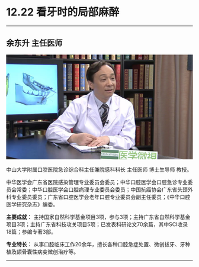 # 12.22 看牙时的局部麻醉

---

## 余东升 主任医师

![1683115511946](image/c12_022/1683115511946.png)

中山大学附属口腔医院急诊综合科主任兼院感科科长 主任医师 博士生导师 教授。

中华医学会广东省医院感染管理专业委员会委员；中华口腔医学会口腔急诊专业委员会常委；中华口腔医学会口腔病理专业委员会委员；中国抗癌协会广东省头颈外科专业委员委员；广东省口腔医学会老年口腔专业委员会副主任委员；《中华口腔医学研究杂志》编委。

**主要成就：** 主持国家自然科学基金项目3项，参与3项；主持广东省自然科学基金项目3项；主持广东省科技攻关项目5项；已发表科研论文70余篇，其中SCI收录18篇；参编专著3部。

**专业特长：** 从事口腔临床工作20余年，擅长各种口腔急症处置、微创拔牙、牙种植及颌骨囊性病变微创治疗等。

---
